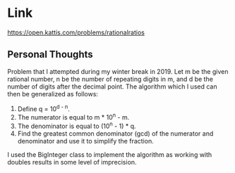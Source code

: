 # Link

https://open.kattis.com/problems/rationalratios

## Personal Thoughts

Problem that I attempted during my winter break in 2019. Let m be the given rational number, n be the number of repeating digits in m, and d be the number of digits after the decimal point. The algorithm which I used can then be generalized as follows:
1. Define q = 10<sup>d - n</sup>.
2. The numerator is equal to m * 10<sup>n</sup> - m.
3. The denominator is equal to (10<sup>n</sup> - 1) * q.
4. Find the greatest common denominator (gcd) of the numerator and denominator and use it to simplify the fraction.

I used the BigInteger class to implement the algorithm as working with doubles results in some level of imprecision.

